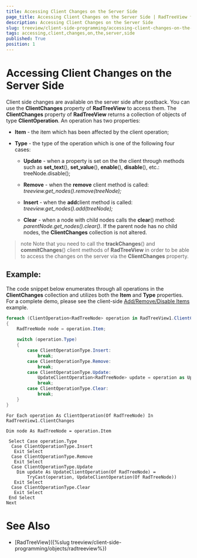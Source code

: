 ```yaml
---
title: Accessing Client Changes on the Server Side
page_title: Accessing Client Changes on the Server Side | RadTreeView for ASP.NET AJAX Documentation
description: Accessing Client Changes on the Server Side
slug: treeview/client-side-programming/accessing-client-changes-on-the-server-side
tags: accessing,client,changes,on,the,server,side
published: True
position: 1
---
```


# Accessing Client Changes on the Server Side





Client side changes are available on the server side after postback. You can use the **ClientChanges** property of **RadTreeView** to access them. The **ClientChanges** property of **RadTreeView** returns a collection of objects of type **ClientOperation**. An operation has two properties:

* **Item** - the item which has been affected by the client operation;

* **Type** - the type of the operation which is one of the following four cases:

	* **Update** - when a property is set on the the client through methods such as **set_text**(), **set_value**(), **enable**(), **disable**(), etc.: treeNode.disable();

	* **Remove** - when the **remove** client method is called: *treeview.get_nodes().remove(treeNode);*

	* **Insert** - when the **add**client method is called: *treeview.get_nodes().add(treeNode);*

	* **Clear** - when a node with child nodes calls the **clear**() method: *parentNode.get_nodes().clear()*. If the parent node has no child nodes, the **ClientChanges** collection is not altered.



>note Note that you need to call the **trackChanges**() and **commitChanges**() client methods of **RadTreeView** in order to be able to access the changes on the server via the **ClientChanges** property.
>


## Example:

The code snippet below enumerates through all operations in the **ClientChanges** collection and utilizes both the **Item** and **Type** properties. For a complete demo, please see the client-side [Add/Remove/Disable Items](http://demos.telerik.com/aspnet-ajax/treeview/examples/programming/clientsideapi/defaultcs.aspx) example.



````C#
foreach (ClientOperation<RadTreeNode> operation in RadTreeView1.ClientChanges)
{
    RadTreeNode node = operation.Item;

    switch (operation.Type)
    {
        case ClientOperationType.Insert:
            break;
        case ClientOperationType.Remove:
            break;
        case ClientOperationType.Update:
            UpdateClientOperation<RadTreeNode> update = operation as UpdateClientOperation<RadTreeNode>;
            break;
        case ClientOperationType.Clear:
            break;
    }
}
````
````VB.NET
For Each operation As ClientOperation(Of RadTreeNode) In RadTreeView1.ClientChanges

Dim node As RadTreeNode = operation.Item

 Select Case operation.Type
  Case ClientOperationType.Insert
   Exit Select
  Case ClientOperationType.Remove
   Exit Select
  Case ClientOperationType.Update
    Dim update As UpdateClientOperation(Of RadTreeNode) = 
        TryCast(operation, UpdateClientOperation(Of RadTreeNode))
   Exit Select
  Case ClientOperationType.Clear
   Exit Select
 End Select
Next
````


# See Also

 * [RadTreeView]({%slug treeview/client-side-programming/objects/radtreeview%})
